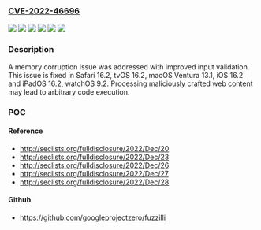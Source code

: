 ### [CVE-2022-46696](https://cve.mitre.org/cgi-bin/cvename.cgi?name=CVE-2022-46696)
![](https://img.shields.io/static/v1?label=Product&message=tvOS&color=blue)
![](https://img.shields.io/static/v1?label=Product&message=watchOS&color=blue)
![](https://img.shields.io/static/v1?label=Version&message=%3C%2013.1%20&color=brighgreen)
![](https://img.shields.io/static/v1?label=Version&message=%3C%2016.2%20&color=brighgreen)
![](https://img.shields.io/static/v1?label=Version&message=%3C%209.2%20&color=brighgreen)
![](https://img.shields.io/static/v1?label=Vulnerability&message=Processing%20maliciously%20crafted%20web%20content%20may%20lead%20to%20arbitrary%20code%20execution&color=brighgreen)

### Description

A memory corruption issue was addressed with improved input validation. This issue is fixed in Safari 16.2, tvOS 16.2, macOS Ventura 13.1, iOS 16.2 and iPadOS 16.2, watchOS 9.2. Processing maliciously crafted web content may lead to arbitrary code execution.

### POC

#### Reference
- http://seclists.org/fulldisclosure/2022/Dec/20
- http://seclists.org/fulldisclosure/2022/Dec/23
- http://seclists.org/fulldisclosure/2022/Dec/26
- http://seclists.org/fulldisclosure/2022/Dec/27
- http://seclists.org/fulldisclosure/2022/Dec/28

#### Github
- https://github.com/googleprojectzero/fuzzilli


